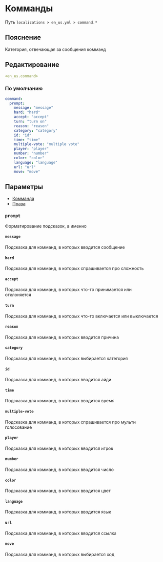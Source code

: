# Комманды
Путь `localizations > en_us.yml > command.*`

## Пояснение
Категория, отвечающая за сообщения комманд

## Редактирование
```yaml
<en_us.command>
```

### По умолчанию
```yaml
command:
  prompt:
    message: "message"
    hard: "hard"
    accept: "accept"
    turn: "turn on"
    reason: "reason"
    category: "category"
    id: "id"
    time: "time"
    multiple-vote: "multiple vote"
    player: "player"
    number: "number"
    color: "color"
    language: "language"
    url: "url"
    move: "move"
```

## Параметры

- [Комманда](/docs/command/)
- [Права](/docs/permission/command/)

### `prompt`

Форматирование подсказок, а именно

#### `message`

Подсказка для комманд, в которых вводится сообщение

#### `hard`

Подсказка для комманд, в которых спрашивается про сложность

#### `accept`

Подсказка для комманд, в которых что-то принимается или отклоняется

#### `turn`

Подсказка для комманд, в которых что-то включается или выключается

#### `reason`

Подсказка для комманд, в которых вводится причина

#### `category`

Подсказка для комманд, в которых выбирается категория

#### `id`

Подсказка для комманд, в которых вводится айди

#### `time`

Подсказка для комманд, в которых вводится время

#### `multiple-vote`

Подсказка для комманд, в которых спрашивается про мульти голосование

#### `player`

Подсказка для комманд, в которых вводится игрок

#### `number`

Подсказка для комманд, в которых вводится число

#### `color`

Подсказка для комманд, в которых вводится цвет

#### `language`

Подсказка для комманд, в которых вводится язык

#### `url`

Подсказка для комманд, в которых вводится ссылка

#### `move`

Подсказка для комманд, в которых выбирается ход